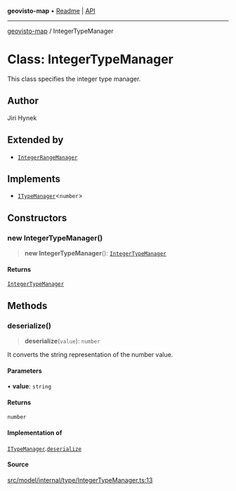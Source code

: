 **geovisto-map** • [Readme](../README.md) \| [API](../globals.md)

***

[geovisto-map](../README.md) / IntegerTypeManager

# Class: IntegerTypeManager

This class specifies the integer type manager.

## Author

Jiri Hynek

## Extended by

- [`IntegerRangeManager`](IntegerRangeManager.md)

## Implements

- [`ITypeManager`](../interfaces/ITypeManager.md)\<`number`\>

## Constructors

### new IntegerTypeManager()

> **new IntegerTypeManager**(): [`IntegerTypeManager`](IntegerTypeManager.md)

#### Returns

[`IntegerTypeManager`](IntegerTypeManager.md)

## Methods

### deserialize()

> **deserialize**(`value`): `number`

It converts the string representation of the number value.

#### Parameters

• **value**: `string`

#### Returns

`number`

#### Implementation of

[`ITypeManager`](../interfaces/ITypeManager.md).[`deserialize`](../interfaces/ITypeManager.md#deserialize)

#### Source

[src/model/internal/type/IntegerTypeManager.ts:13](https://github.com/geovisto/geovisto-map/blob/e22d774889dbc28cc1ec62933ecf6bab6690f172/src/model/internal/type/IntegerTypeManager.ts#L13)
